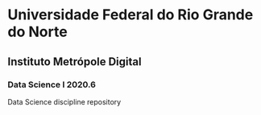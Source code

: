 # Universidade Federal do Rio Grande do Norte
## Instituto Metrópole Digital
### Data Science I 2020.6
Data Science discipline repository

